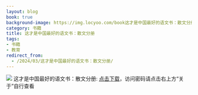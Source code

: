 ```yaml
---
layout: blog
book: true
background-image: https://img.locyoo.com/book这才是中国最好的语文书：散文分册.jpg
category: 书籍
title: 这才是中国最好的语文书：散文分册
tags:
- 书籍
- 教育
redirect_from:
  - /2024/03/这才是中国最好的语文书：散文分册/
---
```

![](https://img.locyoo.com/book这才是中国最好的语文书：散文分册.jpg)
这才是中国最好的语文书：散文分册: <a name = "ref1" href="https://url18.ctfile.com/f/50983618-1063935803-1c3c2b?p=3619">点击下载</a>，访问密码请点击右上方“关于”自行查看